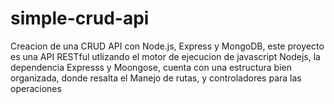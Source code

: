 # simple-crud-api
Creacion de una CRUD API con Node.js, Express y MongoDB, este proyecto es una API RESTful utlizando el motor de ejecucion de javascript Nodejs, la dependencia Expresss y Moongose, cuenta con una estructura bien organizada, donde resalta el Manejo de rutas, y controladores para las operaciones
